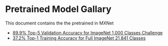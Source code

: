 
Pretrained Model Gallary
========================
This document contains the the pretrained in MXNet

* [89.9% Top-5 Validation Accuracy for ImageNet 1,000 Classes Challenge](https://github.com/dmlc/mxnet-model-gallery/blob/master/imagenet-1k-inception-bn.md)
* [37.2% Top-1 Training Accuracy for Full ImageNet 21,841 Classes](https://github.com/dmlc/mxnet-model-gallery/blob/master/imagenet-21k-inception.md)
